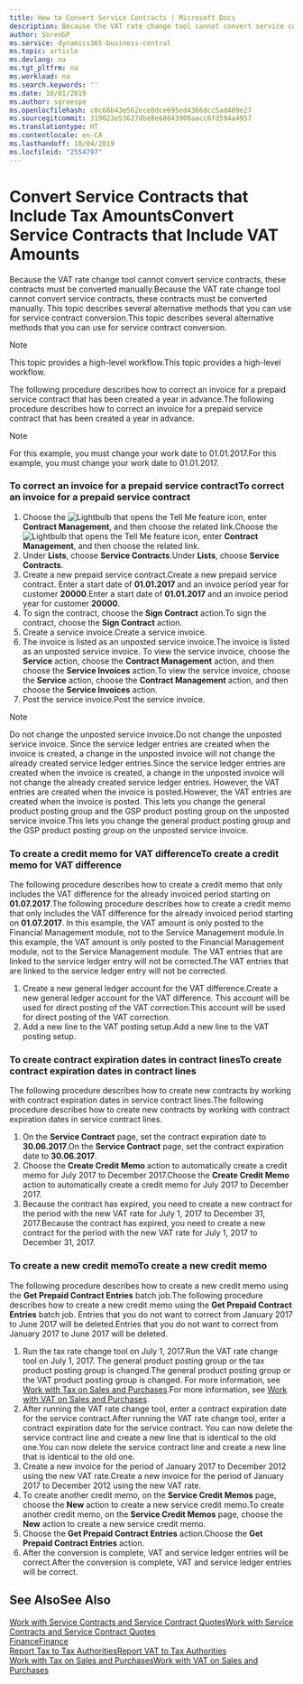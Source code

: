 ```yaml
---
title: How to Convert Service Contracts | Microsoft Docs
description: Because the VAT rate change tool cannot convert service contracts, these contracts must be converted manually. This topic describes several alternative methods that you can use for service contract conversion.
author: SorenGP
ms.service: dynamics365-business-central
ms.topic: article
ms.devlang: na
ms.tgt_pltfrm: na
ms.workload: na
ms.search.keywords: ''
ms.date: 10/01/2019
ms.author: sgroespe
ms.openlocfilehash: c0c68b43e562ece0dce695ed4366dcc5ad409e27
ms.sourcegitcommit: 319023e53627dbe8e68643908aacc6fd594a4957
ms.translationtype: HT
ms.contentlocale: en-CA
ms.lasthandoff: 10/04/2019
ms.locfileid: "2554797"
---
```

# <a name="convert-service-contracts-that-include-vat-amounts"></a><span data-ttu-id="c158f-104">Convert Service Contracts that Include Tax Amounts</span><span class="sxs-lookup"><span data-stu-id="c158f-104">Convert Service Contracts that Include VAT Amounts</span></span>
<span data-ttu-id="c158f-105">Because the VAT rate change tool cannot convert service contracts, these contracts must be converted manually.</span><span class="sxs-lookup"><span data-stu-id="c158f-105">Because the VAT rate change tool cannot convert service contracts, these contracts must be converted manually.</span></span> <span data-ttu-id="c158f-106">This topic describes several alternative methods that you can use for service contract conversion.</span><span class="sxs-lookup"><span data-stu-id="c158f-106">This topic describes several alternative methods that you can use for service contract conversion.</span></span>  

> [!NOTE]  
>  <span data-ttu-id="c158f-107">This topic provides a high-level workflow.</span><span class="sxs-lookup"><span data-stu-id="c158f-107">This topic provides a high-level workflow.</span></span>  

 <span data-ttu-id="c158f-108">The following procedure describes how to correct an invoice for a prepaid service contract that has been created a year in advance.</span><span class="sxs-lookup"><span data-stu-id="c158f-108">The following procedure describes how to correct an invoice for a prepaid service contract that has been created a year in advance.</span></span>  

> [!NOTE]  
>  <span data-ttu-id="c158f-109">For this example, you must change your work date to 01.01.2017.</span><span class="sxs-lookup"><span data-stu-id="c158f-109">For this example, you must change your work date to 01.01.2017.</span></span>  

### <a name="to-correct-an-invoice-for-a-prepaid-service-contract"></a><span data-ttu-id="c158f-110">To correct an invoice for a prepaid service contract</span><span class="sxs-lookup"><span data-stu-id="c158f-110">To correct an invoice for a prepaid service contract</span></span>  
1. <span data-ttu-id="c158f-111">Choose the ![Lightbulb that opens the Tell Me feature](media/ui-search/search_small.png "Tell me what you want to do") icon, enter **Contract Management**, and then choose the related link.</span><span class="sxs-lookup"><span data-stu-id="c158f-111">Choose the ![Lightbulb that opens the Tell Me feature](media/ui-search/search_small.png "Tell me what you want to do") icon, enter **Contract Management**, and then choose the related link.</span></span>  
2. <span data-ttu-id="c158f-112">Under **Lists**, choose **Service Contracts**.</span><span class="sxs-lookup"><span data-stu-id="c158f-112">Under **Lists**, choose **Service Contracts**.</span></span>  
3. <span data-ttu-id="c158f-113">Create a new prepaid service contract.</span><span class="sxs-lookup"><span data-stu-id="c158f-113">Create a new prepaid service contract.</span></span> <span data-ttu-id="c158f-114">Enter a start date of **01.01.2017** and an invoice period year for customer **20000**.</span><span class="sxs-lookup"><span data-stu-id="c158f-114">Enter a start date of **01.01.2017** and an invoice period year for customer **20000**.</span></span>  
4. <span data-ttu-id="c158f-115">To sign the contract, choose the **Sign Contract** action.</span><span class="sxs-lookup"><span data-stu-id="c158f-115">To sign the contract, choose the **Sign Contract** action.</span></span>  
5. <span data-ttu-id="c158f-116">Create a service invoice.</span><span class="sxs-lookup"><span data-stu-id="c158f-116">Create a service invoice.</span></span>
6. <span data-ttu-id="c158f-117">The invoice is listed as an unposted service invoice.</span><span class="sxs-lookup"><span data-stu-id="c158f-117">The invoice is listed as an unposted service invoice.</span></span> <span data-ttu-id="c158f-118">To view the service invoice, choose the **Service** action, choose the **Contract Management** action, and then choose the **Service Invoices** action.</span><span class="sxs-lookup"><span data-stu-id="c158f-118">To view the service invoice, choose the **Service** action, choose the **Contract Management** action, and then choose the **Service Invoices** action.</span></span>  
7. <span data-ttu-id="c158f-119">Post the service invoice.</span><span class="sxs-lookup"><span data-stu-id="c158f-119">Post the service invoice.</span></span>  

> [!NOTE]  
>  <span data-ttu-id="c158f-120">Do not change the unposted service invoice.</span><span class="sxs-lookup"><span data-stu-id="c158f-120">Do not change the unposted service invoice.</span></span> <span data-ttu-id="c158f-121">Since the service ledger entries are created when the invoice is created, a change in the unposted invoice will not change the already created service ledger entries.</span><span class="sxs-lookup"><span data-stu-id="c158f-121">Since the service ledger entries are created when the invoice is created, a change in the unposted invoice will not change the already created service ledger entries.</span></span> <span data-ttu-id="c158f-122">However, the VAT entries are created when the invoice is posted.</span><span class="sxs-lookup"><span data-stu-id="c158f-122">However, the VAT entries are created when the invoice is posted.</span></span> <span data-ttu-id="c158f-123">This lets you change the general product posting group and the GSP product posting group on the unposted service invoice.</span><span class="sxs-lookup"><span data-stu-id="c158f-123">This lets you change the general product posting group and the GSP product posting group on the unposted service invoice.</span></span>  

### <a name="to-create-a-credit-memo-for-vat-difference"></a><span data-ttu-id="c158f-124">To create a credit memo for VAT difference</span><span class="sxs-lookup"><span data-stu-id="c158f-124">To create a credit memo for VAT difference</span></span>  
<span data-ttu-id="c158f-125">The following procedure describes how to create a credit memo that only includes the VAT difference for the already invoiced period starting on **01.07.2017**.</span><span class="sxs-lookup"><span data-stu-id="c158f-125">The following procedure describes how to create a credit memo that only includes the VAT difference for the already invoiced period starting on **01.07.2017**.</span></span> <span data-ttu-id="c158f-126">In this example, the VAT amount is only posted to the Financial Management module, not to the Service Management module.</span><span class="sxs-lookup"><span data-stu-id="c158f-126">In this example, the VAT amount is only posted to the Financial Management module, not to the Service Management module.</span></span> <span data-ttu-id="c158f-127">The VAT entries that are linked to the service ledger entry will not be corrected.</span><span class="sxs-lookup"><span data-stu-id="c158f-127">The VAT entries that are linked to the service ledger entry will not be corrected.</span></span>  

1. <span data-ttu-id="c158f-128">Create a new general ledger account for the VAT difference.</span><span class="sxs-lookup"><span data-stu-id="c158f-128">Create a new general ledger account for the VAT difference.</span></span> <span data-ttu-id="c158f-129">This account will be used for direct posting of the VAT correction.</span><span class="sxs-lookup"><span data-stu-id="c158f-129">This account will be used for direct posting of the VAT correction.</span></span>  
2. <span data-ttu-id="c158f-130">Add a new line to the VAT posting setup.</span><span class="sxs-lookup"><span data-stu-id="c158f-130">Add a new line to the VAT posting setup.</span></span>  

### <a name="to-create-contract-expiration-dates-in-contract-lines"></a><span data-ttu-id="c158f-131">To create contract expiration dates in contract lines</span><span class="sxs-lookup"><span data-stu-id="c158f-131">To create contract expiration dates in contract lines</span></span>  
<span data-ttu-id="c158f-132">The following procedure describes how to create new contracts by working with contract expiration dates in service contract lines.</span><span class="sxs-lookup"><span data-stu-id="c158f-132">The following procedure describes how to create new contracts by working with contract expiration dates in service contract lines.</span></span>  

1. <span data-ttu-id="c158f-133">On the **Service Contract** page, set the contract expiration date to **30.06.2017**.</span><span class="sxs-lookup"><span data-stu-id="c158f-133">On the **Service Contract** page, set the contract expiration date to **30.06.2017**.</span></span>  
2. <span data-ttu-id="c158f-134">Choose the **Create Credit Memo** action to automatically create a credit memo for July 2017 to December 2017.</span><span class="sxs-lookup"><span data-stu-id="c158f-134">Choose the **Create Credit Memo** action to automatically create a credit memo for July 2017 to December 2017.</span></span>  
3. <span data-ttu-id="c158f-135">Because the contract has expired, you need to create a new contract for the period with the new VAT rate for July 1, 2017 to December 31, 2017.</span><span class="sxs-lookup"><span data-stu-id="c158f-135">Because the contract has expired, you need to create a new contract for the period with the new VAT rate for July 1, 2017 to December 31, 2017.</span></span>  

### <a name="to-create-a-new-credit-memo"></a><span data-ttu-id="c158f-136">To create a new credit memo</span><span class="sxs-lookup"><span data-stu-id="c158f-136">To create a new credit memo</span></span>  
<span data-ttu-id="c158f-137">The following procedure describes how to create a new credit memo using the **Get Prepaid Contract Entries** batch job.</span><span class="sxs-lookup"><span data-stu-id="c158f-137">The following procedure describes how to create a new credit memo using the **Get Prepaid Contract Entries** batch job.</span></span> <span data-ttu-id="c158f-138">Entries that you do not want to correct from January 2017 to June 2017 will be deleted.</span><span class="sxs-lookup"><span data-stu-id="c158f-138">Entries that you do not want to correct from January 2017 to June 2017 will be deleted.</span></span>  

1. <span data-ttu-id="c158f-139">Run the tax rate change tool on July 1, 2017.</span><span class="sxs-lookup"><span data-stu-id="c158f-139">Run the VAT rate change tool on July 1, 2017.</span></span> <span data-ttu-id="c158f-140">The general product posting group or the tax product posting group is changed.</span><span class="sxs-lookup"><span data-stu-id="c158f-140">The general product posting group or the VAT product posting group is changed.</span></span> <span data-ttu-id="c158f-141">For more information, see [Work with Tax on Sales and Purchases](finance-work-with-vat.md).</span><span class="sxs-lookup"><span data-stu-id="c158f-141">For more information, see [Work with VAT on Sales and Purchases](finance-work-with-vat.md).</span></span>  
2. <span data-ttu-id="c158f-142">After running the VAT rate change tool, enter a contract expiration date for the service contract.</span><span class="sxs-lookup"><span data-stu-id="c158f-142">After running the VAT rate change tool, enter a contract expiration date for the service contract.</span></span> <span data-ttu-id="c158f-143">You can now delete the service contract line and create a new line that is identical to the old one.</span><span class="sxs-lookup"><span data-stu-id="c158f-143">You can now delete the service contract line and create a new line that is identical to the old one.</span></span>  
3. <span data-ttu-id="c158f-144">Create a new invoice for the period of January 2017 to December 2012 using the new VAT rate.</span><span class="sxs-lookup"><span data-stu-id="c158f-144">Create a new invoice for the period of January 2017 to December 2012 using the new VAT rate.</span></span>  
4. <span data-ttu-id="c158f-145">To create another credit memo, on the **Service Credit Memos** page, choose the **New** action to create a new service credit memo.</span><span class="sxs-lookup"><span data-stu-id="c158f-145">To create another credit memo, on the **Service Credit Memos** page, choose the **New** action to create a new service credit memo.</span></span>  
5. <span data-ttu-id="c158f-146">Choose the **Get Prepaid Contract Entries** action.</span><span class="sxs-lookup"><span data-stu-id="c158f-146">Choose the **Get Prepaid Contract Entries** action.</span></span>  
6. <span data-ttu-id="c158f-147">After the conversion is complete, VAT and service ledger entries will be correct.</span><span class="sxs-lookup"><span data-stu-id="c158f-147">After the conversion is complete, VAT and service ledger entries will be correct.</span></span>  

## <a name="see-also"></a><span data-ttu-id="c158f-148">See Also</span><span class="sxs-lookup"><span data-stu-id="c158f-148">See Also</span></span>  
[<span data-ttu-id="c158f-149">Work with Service Contracts and Service Contract Quotes</span><span class="sxs-lookup"><span data-stu-id="c158f-149">Work with Service Contracts and Service Contract Quotes</span></span>](service-how-to-create-service-contracts-and-service-contract-quotes.md)  
[<span data-ttu-id="c158f-150">Finance</span><span class="sxs-lookup"><span data-stu-id="c158f-150">Finance</span></span>](finance.md)  
[<span data-ttu-id="c158f-151">Report Tax to Tax Authorities</span><span class="sxs-lookup"><span data-stu-id="c158f-151">Report VAT to Tax Authorities</span></span>](finance-how-report-vat.md)  
[<span data-ttu-id="c158f-152">Work with Tax on Sales and Purchases</span><span class="sxs-lookup"><span data-stu-id="c158f-152">Work with VAT on Sales and Purchases</span></span>](finance-work-with-vat.md)  
